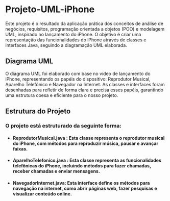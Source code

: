 # Projeto-UML-iPhone
Este projeto é o resultado da aplicação prática dos conceitos de análise de negócios, requisitos, programação orientada a objetos (POO) e modelagem UML, inspirado no lançamento do iPhone. O objetivo é criar uma representação das funcionalidades do iPhone através de classes e interfaces Java, seguindo a diagramação UML elaborada.

## Diagrama UML
O diagrama UML foi elaborado com base no vídeo de lançamento do iPhone, representando os papéis do dispositivo: Reprodutor Musical, Aparelho Telefônico e Navegador na Internet. As classes e interfaces foram desenhadas para refletir de forma clara e precisa esses papéis, garantindo uma estrutura coesa e eficiente para o nosso projeto.


## Estrutura do Projeto
### O projeto está estruturado da seguinte forma:

- #### ReprodutorMusical.java : Esta classe representa o reprodutor musical do iPhone, com métodos para reproduzir música, pausar e avançar faixas.

- #### AparelhoTelefonico.java : Esta classe representa as funcionalidades telefônicas do iPhone, incluindo métodos para fazer chamadas, receber chamadas e enviar mensagens.

- #### NavegadorInternet.java: Esta interface define os métodos para navegação na internet, como abrir páginas web, fazer pesquisas e visualizar conteúdo online.
